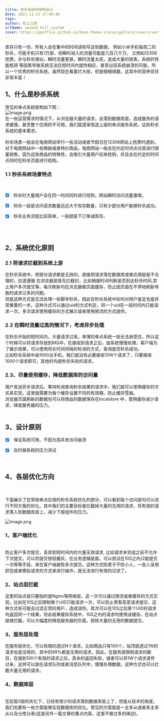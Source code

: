 ```yaml
---
title: 秒杀系统的架构设计
date: 2021-11-21 17:49:40
tags:
author: 枕上江南
urlName: second_kill_system
cover: https://ppoffice.github.io/hexo-theme-icarus/gallery/covers/vector_landscape_2.svg
---
```


库存只有一份，所有人会在集中的时间读和写这些数据。 例如小米手机每周二的秒杀，可能手机只有1万部，但瞬时进入的流量可能是几百几千万。 又例如12306抢票，亦与秒杀类似，瞬时流量更甚。瞬时流量太高，造成大量的锁表，系统的性能瓶颈 等因素导致系统无法在短时间内提供相应，甚至出现系统崩溃的可能，所以一个优秀的秒杀系统，虽然现在看着烂大街，但是细细琢磨，这其中的营养往往非常丰富！

<!--more-->
## 1、什么是秒杀系统
常见的单点系统架构如下图：<br />
![image.png](https://pic.zhoutao123.com/miaoshao-1.png)
<br />在一些运营需求的情况下，从浏览器大量的请求，会落到数据库层，造成服务的请求缓慢，甚至整个应用的不可用，我们就逐渐改造上面的单点服务系统，达到秒杀系统的基本需求。<br />
<br />秒杀场景一般会在电商网站举行一些活动或者节假日在12306网站上抢票时遇到。对于电商网站中一些稀缺或者特价商品，电商网站一般会在约定时间点对其进行限量销售，因为这些商品的特殊性，会吸引大量用户前来抢购，并且会在约定的时间点同时在秒杀页面进行抢购。
<a name="7RicR"></a>
### 1.1 秒杀系统场景特点
<br />

- [x]  秒杀时大量用户会在同一时间同时进行抢购，网站瞬时访问流量激增。
- [x]  秒杀一般是访问请求数量远远大于库存数量，只有少部分用户能够秒杀成功。
- [x]  秒杀业务流程比较简单，一般就是下订单减库存。


<br />
<br />

<a name="dhgZ4"></a>
## 2、系统优化原则


<a name="A2Ooa"></a>
### 2.1 将请求拦截到系统上游
在秒杀系统中，把部分请求都是无效的，直接把请求落在数据库或者应用层是不合理的，应道遵循 在浏览器层首先拦截的，比如根据时间判断是否到达秒杀时间,禁止用户多次提交等。每次刷新均在浏览器做页面缓存，防止因页面在不停地刷新导致的请求过多的问题。<br />但是这种方式是无法处理一些脚本秒杀，因此在秒杀系统中如何对用户鉴定也是非常重要的一步。这种方式可以通过uid的方式判定，同一个uid在一段时间内只能请求一次，多次请求使用缓存的方式展示或者使用限流的方式提供。<br />

<a name="hfAgm"></a>
### 2.2 在瞬时流量过高的情况下，考虑异步处理
在秒杀开始的短时间内，大量请求过来，单薄的单点系统一般无法承受住，所以这个时候可以将请求存放到MQ中，在接收到请求之后，由系统慢慢处理，客户端为了展示效果，可以使用将长时间间隔的轮询的方式，查询是否秒杀成功。<br />比如秒杀系统中由1000台手机，我们就没有必要接收10W个请求了，只要接收1000个请求即可，其他的均是秒杀失败的请求。<br />

<a name="tqHui"></a>
### 2.3、尽量使用缓存，降低数据库的访问量
用户发送异步请求后，等待轮询查询秒杀结果的请求中，我们就可以使用缓存的方式来实现，这里就需要为每个缓存设置不同的有效期，防止缓存雪崩。<br />浏览器页面刷新的数据也可以将商品的数据保存在localstore 中，使用缓存减少请求，降低服务器的压力。<br />
<br />

<a name="lkZxJ"></a>
## 3、设计原则

- [x]  保证系统可用，不因为高并发访问崩溃
- [x]  及时做系统的压力测试


<br />

<a name="6K3hf"></a>
## 4、各层优化方向

<br />
<br />下面展示了在常规单点应用的秒杀系统优化的部分，可以看到每个访问层句可以进行不同方案的优化。其中我们的主要目标是拦截掉大量的无用的请求，将有效的请求落入到数据库层上，减少下层组件的压力。

![image.png](https://pic.zhoutao123.com/miaoshao-2.png)
<br />

<a name="1GZA3"></a>
### 1、客户端优化

<br />防止客户多次提交，丢弃到短时间内的大量无效请求, 比如请求未完成之前不允许下次提交，可以将提交按钮置灰，在业务逻辑层面，可以尝试在10S之内只能提交一次等等手段，来在客户端避免多次提交。这种方式防君子不防小人，一些人采用抓包或者模拟请求的方式来进行操作，就无法进行有效的过滤了。<br />

<a name="aK5Nc"></a>
### 2、站点层拦截
这里的站点层只要指的是Nginx等网络层，这一次可以通过限流或者缓存的方式实现。比如在10S之后限制某个UID只能请求一次，可以防止黑客恶意请求提交，这种方式有可能会过滤正常的用户，造成误伤。其次可以在10S之后某个UID的请求均返回同一个结果，将此结果缓存系统中，10S之内的请求均使用该缓存。在站点层做拦截，可以大幅度的降低服务器的负载，排除大量的无用的数据提交。<br />

<a name="jtie4"></a>
### 3、服务层处理
在服务层优化，可以有限的透过N个请求，比如商品只有100个，站顶层透过1W的请求也是没用的，其中的99%都是无用的请求，因此，在服务层限制请求的数目，在接到100个有效的请求之后，其余的返回失败，或者可以将1W个请求透传过来，这样可以放在请求队列或者消息队列中，慢慢处理数据。这种方式也可以拦截大量无用的请求。<br />

<a name="5uqZX"></a>
### 4、数据库层

<br />在前面3层的优化下，已经有很少的请求落到数据库层上了，但是从技术的角度，我们也要有一些方案能够实现数据库的优化。常见的方案就是一主多从或者多主多从以及分库分表(这是另外一篇文章的重点内容，这里不做过多的阐述)。<br />
<br />
<br />

